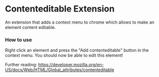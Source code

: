 # Contenteditable Extension
An extension that adds a context menu to chrome which allows to make an element content editable.

### How to use
Right click an element and press the "Add contenteditable" button in the context menu. You should now be able to edit this element!

Further reading:
https://developer.mozilla.org/en-US/docs/Web/HTML/Global_attributes/contenteditable
